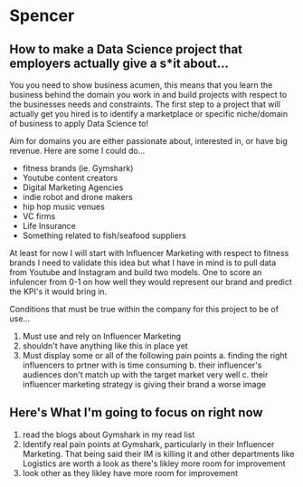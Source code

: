 # Spencer

## How to make a Data Science project that employers actually give a s*it about...

You you need to show business acumen, this means that you learn the business behind the domain you work in and build projects with respect to the businesses needs and constraints. The first step to a project that will actually get you hired is to identify a marketplace or specific niche/domain of business to apply Data Science to!

Aim for domains you are either passionate about, interested in, or have big revenue.
Here are some I could do...
* fitness brands (ie. Gymshark)
* Youtube content creators
* Digital Marketing Agencies  
* indie robot and drone makers
* hip hop music venues
* VC firms
* Life Insurance
* Something related to fish/seafood suppliers


At least for now I will start with Influencer Marketing with respect to fitness brands
I need to validate this idea but what I have in mind is to pull data from Youtube and Instagram and build two models. One to score an infulencer from 0-1 on how well they would represent our brand and predict the KPI's it would bring in.

Conditions that must be true within the company for this project to be of use...
1. Must use and rely on Influencer Marketing
2. shouldn't have anything like this in place yet
3. Must display some or all of the following pain points
a. finding the right influencers to prtner with is time consuming
b. their influencer's audiences don't match up with the target market very well
c. their influencer marketing strategy is giving their brand a worse image

## Here's What I'm going to focus on right now
1. read the blogs about Gymshark in my read list
2. Identify real pain points at Gymshark, particularly in their Influencer Marketing. That being said their IM is killing it and other departments like Logistics are worth a look as there's likley more room for improvement
3. look other as they likley have more room for improvement
